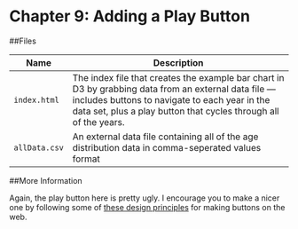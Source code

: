 Chapter 9: Adding a Play Button
==========

##Files

Name | Description
---|---------
`index.html` | The index file that creates the example bar chart in D3 by grabbing data from an external data file — includes buttons to navigate to each year in the data set, plus a play button that cycles through all of the years.
`allData.csv` | An external data file containing all of the age distribution data in comma-seperated values format

##More Information

Again, the play button here is pretty ugly. I encourage you to make a nicer one by following some of [these design principles](http://webdesign.tutsplus.com/articles/principles-for-successful-button-design--webdesign-6094) for making buttons on the web.

